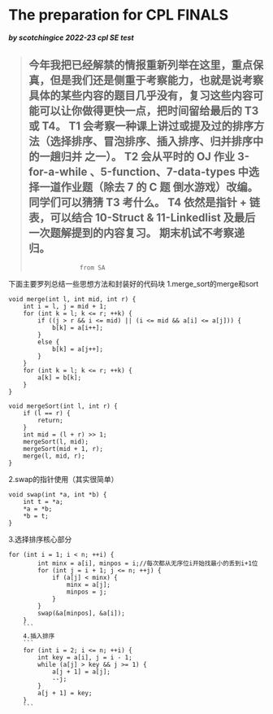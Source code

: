 # The preparation for CPL FINALS
***by scotchingice 2022-23 cpl SE test***
>今年我把已经解禁的情报重新列举在这里，重点保真，但是我们还是侧重于考察能力，也就是说考察具体的某些内容的题目几乎没有，复习这些内容可能可以让你做得更快一点，把时间留给最后的 T3 或 T4。
>T1 会考察一种课上讲过或提及过的排序方法（选择排序、冒泡排序、插入排序、归并排序中的一趟归并 之一）。
>T2 会从平时的 OJ 作业 3-for-a-while 、5-function、7-data-types 中选择一道作业题（除去 7 的 C 题 倒水游戏）改编。
>同学们可以猜猜 T3 考什么。
>T4 依然是指针 + 链表，可以结合 10-Struct & 11-Linkedlist 及最后一次题解提到的内容复习。
>期末机试不考察递归。
>---
>                   from SA
下面主要罗列总结一些思想方法和封装好的代码块
1.merge_sort的merge和sort
```
void merge(int l, int mid, int r) {
    int i = l, j = mid + 1;
    for (int k = l; k <= r; ++k) {
        if ((j > r && i <= mid) || (i <= mid && a[i] <= a[j])) {
            b[k] = a[i++];
        }
        else {
            b[k] = a[j++];
        }
    }
    for (int k = l; k <= r; ++k) {
        a[k] = b[k];
    }
}
```
```
void mergeSort(int l, int r) {
    if (l == r) {
        return;
    }
    int mid = (l + r) >> 1;
    mergeSort(l, mid);
    mergeSort(mid + 1, r);
    merge(l, mid, r);
}
```
2.swap的指针使用（其实很简单）
```
void swap(int *a, int *b) {
    int t = *a;
    *a = *b;
    *b = t;
}
```
3.选择排序核心部分
```
for (int i = 1; i < n; ++i) {
        int minx = a[i], minpos = i;//每次都从无序位i开始找最小的丢到i+1位
        for (int j = i + 1; j <= n; ++j) {
            if (a[j] < minx) {
                minx = a[j];
                minpos = j;
            }
        }
        swap(&a[minpos], &a[i]);
    }
    ```
    4.插入排序
    ```
    for (int i = 2; i <= n; ++i) {
        int key = a[i], j = i - 1;
        while (a[j] > key && j >= 1) {
            a[j + 1] = a[j];
            --j;
        }
        a[j + 1] = key;
    }
    ```
    